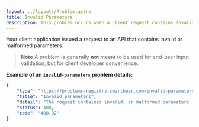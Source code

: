 ```yaml
---
layout: ../layouts/Problem.astro
title: Invalid Parameters
description: This problem occurs when a client request contains invalid or malformed parameters causing the server to reject the request.
---
```


Your client application issued a request to an API that contains invalid or malformed parameters.

> **Note** A problem is generally **not** meant to be used for end-user input validation, but for client developer convenience. 


**Example of an `invalid-parameters` problem details:**
```yaml
{
    "type": "https://problems-registry.smartbear.com/invalid-parameters",
    "title": "Invalid parameters",
    "detail": "The request contained invalid, or malformed parameters (path or header or query)",
    "status": 400,
    "code": "400-02"    
}
```
